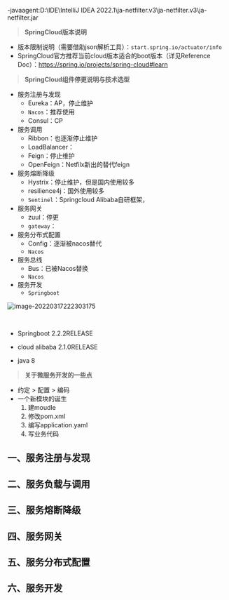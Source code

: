 -javaagent:D:\\IDE\\IntelliJ IDEA 2022.1\\ja-netfilter.v3\\ja-netfilter.v3\\ja-netfilter.jar

> **SpringCloud版本说明**

+ 版本限制说明（需要借助json解析工具）：`start.spring.io/actuator/info`
+ SpringCloud官方推荐当前cloud版本适合的boot版本（详见Reference Doc）：https://spring.io/projects/spring-cloud#learn

> **SpringCloud组件停更说明与技术选型**

+ 服务注册与发现
  + Eureka：AP，停止维护
  + `Nacos`：推荐使用
  + Consul：CP
+ 服务调用
  + Ribbon：也逐渐停止维护
  + LoadBalancer：
  + Feign：停止维护
  + OpenFeign：Netfilx新出的替代feign
+ 服务熔断降级
  + Hystrix：停止维护，但是国内使用较多
  + resilience4j：国外使用较多
  + `Sentinel`：Springcloud Alibaba自研框架，
+ 服务网关
  + zuul：停更
  + `gateway`：
+ 服务分布式配置
  + Config：逐渐被nacos替代
  + `Nacos`
+ 服务总线
  + Bus：已被Nacos替换
  + `Nacos`
+ 服务开发
  + `Springboot`

![image-20220317222303175](https://s2.loli.net/2022/07/13/7FgZxCRjdHlSpNU.png)



​		

+ Springboot 2.2.2RELEASE	
+ cloud alibaba 2.1.0RELEASE

+ java 8

> **关于微服务开发的一些点**

+ 约定 > 配置 > 编码
+ 一个新模块的诞生
  1. 建moudle		
  2. 修改pom.xml
  3. 编写application.yaml
  4. 写业务代码

## 一、服务注册与发现





## 二、服务负载与调用





## 三、服务熔断降级





## 四、服务网关





## 五、服务分布式配置





## 六、服务开发







































